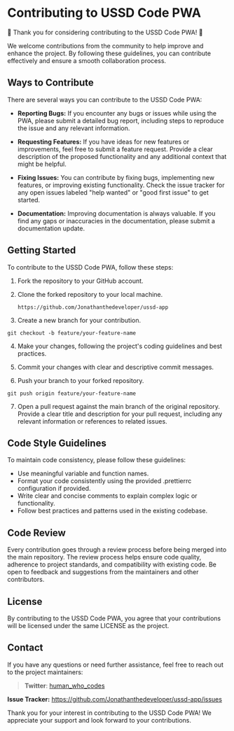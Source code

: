 # Contributing to USSD Code PWA

🎉 Thank you for considering contributing to the USSD Code PWA! 🎉

We welcome contributions from the community to help improve and enhance the project. By following these guidelines, you
can contribute effectively and ensure a smooth collaboration process.

## Ways to Contribute

There are several ways you can contribute to the USSD Code PWA:

- **Reporting Bugs:** If you encounter any bugs or issues while using the PWA, please submit a detailed bug report,
  including steps to reproduce the issue and any relevant information.

- **Requesting Features:** If you have ideas for new features or improvements, feel free to submit a feature request.
  Provide a clear description of the proposed functionality and any additional context that might be helpful.

- **Fixing Issues:** You can contribute by fixing bugs, implementing new features, or improving existing functionality.
  Check the issue tracker for any open issues labeled "help wanted" or "good first issue" to get started.

- **Documentation:** Improving documentation is always valuable. If you find any gaps or inaccuracies in the
  documentation, please submit a documentation update.

## Getting Started

To contribute to the USSD Code PWA, follow these steps:

1. Fork the repository to your GitHub account.

2. Clone the forked repository to your local machine.

   ```shell
   https://github.com/Jonathanthedeveloper/ussd-app
   ```
3. Create a new branch for your contribution.

```shell
git checkout -b feature/your-feature-name
```

4. Make your changes, following the project's coding guidelines and best practices.

5. Commit your changes with clear and descriptive commit messages.

6. Push your branch to your forked repository.

```shell
git push origin feature/your-feature-name
```

7. Open a pull request against the main branch of the original repository. Provide a clear title and description for
   your pull request, including any relevant information or references to related issues.

## Code Style Guidelines

To maintain code consistency, please follow these guidelines:

- Use meaningful variable and function names.
- Format your code consistently using the provided .prettierrc configuration if provided.
- Write clear and concise comments to explain complex logic or functionality.
- Follow best practices and patterns used in the existing codebase.

## Code Review

Every contribution goes through a review process before being merged into the main repository. The review process helps
ensure code quality, adherence to project standards, and compatibility with existing code. Be open to feedback and
suggestions from the maintainers and other contributors.

## License

By contributing to the USSD Code PWA, you agree that your contributions will be licensed under the same LICENSE as the
project.

## Contact

If you have any questions or need further assistance, feel free to reach out to the project maintainers:

> **Twitter**: [human_who_codes](https://twitter.com/human_who_codes)

**Issue Tracker:** https://github.com/Jonathanthedeveloper/ussd-app/issues

Thank you for your interest in contributing to the USSD Code PWA! We appreciate your support and look forward to your
contributions.